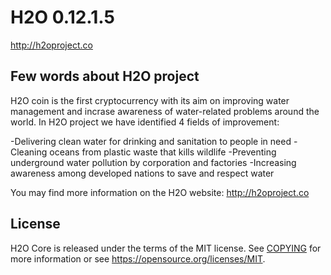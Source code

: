 H2O 0.12.1.5
===============================


http://h2oproject.co


Few words about H2O project
---------------------------

H2O coin is the first cryptocurrency with its aim on improving water management and incrase awareness of water-related problems around the world. 
In H2O project we have identified 4 fields of improvement:

-Delivering clean water for drinking and sanitation to people in need
-Cleaning oceans from plastic waste that kills wildlife
-Preventing underground water pollution by corporation and factories
-Increasing awareness among developed nations to save and respect water

You may find more information on the H2O website: http://h2oproject.co

License
-------

H2O Core is released under the terms of the MIT license. See [COPYING](COPYING) for more
information or see https://opensource.org/licenses/MIT.
